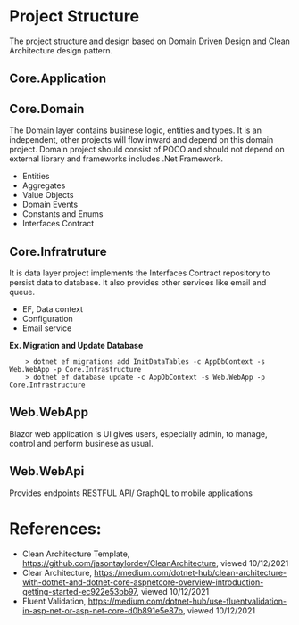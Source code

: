 # Project Structure
The project structure and design based on Domain Driven Design and Clean Architecture design pattern.
## Core.Application
## Core.Domain
The Domain layer contains businese logic, entities and types. It is an independent, other projects will flow inward and depend on this domain project.
Domain project should consist of POCO and should not depend on external library and frameworks includes .Net Framework.
* Entities
* Aggregates
* Value Objects
* Domain Events
* Constants and Enums
* Interfaces Contract

## Core.Infratruture
It is data layer project implements the Interfaces Contract repository to persist data to database.
It also provides other services like email and queue.
* EF, Data context
* Configuration
* Email service

**Ex. Migration and Update Database**
```
	> dotnet ef migrations add InitDataTables -c AppDbContext -s Web.WebApp -p Core.Infrastructure
	> dotnet ef database update -c AppDbContext -s Web.WebApp -p Core.Infrastructure
```

## Web.WebApp
Blazor web application is UI gives users, especially admin, to manage, control and perform businese as usual.



## Web.WebApi
Provides endpoints RESTFUL API/ GraphQL to mobile applications

# References:
- Clean Architecture Template, https://github.com/jasontaylordev/CleanArchitecture, viewed 10/12/2021
- Clear Architecture, https://medium.com/dotnet-hub/clean-architecture-with-dotnet-and-dotnet-core-aspnetcore-overview-introduction-getting-started-ec922e53bb97, viewed 10/12/2021
- Fluent Validation, https://medium.com/dotnet-hub/use-fluentvalidation-in-asp-net-or-asp-net-core-d0b891e5e87b, viewed 10/12/2021
